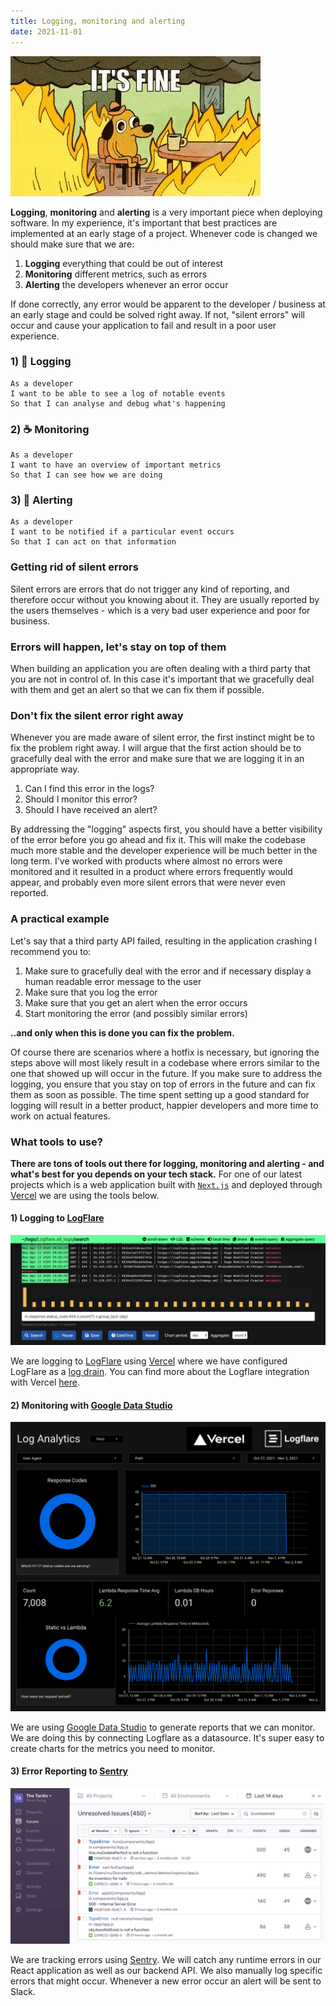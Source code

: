 ```yaml
---
title: Logging, monitoring and alerting
date: 2021-11-01
---
```


![Its fine meme](its-fine-meme.gif)

**Logging**, **monitoring** and **alerting** is a very important piece when deploying software. In my experience, it's important that best practices are implemented at an early stage of a project. Whenever code is changed we should make sure that we are:

1. **Logging** everything that could be out of interest
2. **Monitoring** different metrics, such as errors
3. **Alerting** the developers whenever an error occur

If done correctly, any error would be apparent to the developer / business at an early stage and could be solved right away. If not, "silent errors" will occur and cause your application to fail and result in a poor user experience.

### 1) 🧾 Logging

```
As a developer
I want to be able to see a log of notable events
So that I can analyse and debug what's happening
```

### 2) ☕️ Monitoring

```
As a developer
I want to have an overview of important metrics
So that I can see how we are doing
```

### 3) 🚨 Alerting

```
As a developer
I want to be notified if a particular event occurs
So that I can act on that information
```

### Getting rid of silent errors

Silent errors are errors that do not trigger any kind of reporting, and therefore occur without you knowing about it. They are usually reported by the users themselves - which is a very bad user experience and poor for business.

### Errors will happen, let's stay on top of them

When building an application you are often dealing with a third party that you are not in control of. In this case it's important that we gracefully deal with them and get an alert so that we can fix them if possible.

### Don't fix the silent error right away

Whenever you are made aware of silent error, the first instinct might be to fix the problem right away. I will argue that the first action should be to gracefully deal with the error and make sure that we are logging it in an appropriate way.

1. Can I find this error in the logs?
2. Should I monitor this error?
3. Should I have received an alert?

By addressing the "logging" aspects first, you should have a better visibility of the error before you go ahead and fix it. This will make the codebase much more stable and the developer experience will be much better in the long term. I've worked with products where almost no errors were monitored and it resulted in a product where errors frequently would appear, and probably even more silent errors that were never even reported.

### A practical example

Let's say that a third party API failed, resulting in the application crashing I recommend you to:

1. Make sure to gracefully deal with the error and if necessary display a human readable error message to the user
2. Make sure that you log the error
3. Make sure that you get an alert when the error occurs
4. Start monitoring the error (and possibly similar errors)

**..and only when this is done you can fix the problem.**

Of course there are scenarios where a hotfix is necessary, but ignoring the steps above will most likely result in a codebase where errors similar to the one that showed up will occur in the future. If you make sure to address the logging, you ensure that you stay on top of errors in the future and can fix them as soon as possible. The time spent setting up a good standard for logging will result in a better product, happier developers and more time to work on actual features.

### What tools to use?

**There are tons of tools out there for logging, monitoring and alerting - and what's best for you depends on your tech stack.** For one of our latest projects which is a web application built with [`Next.js`](https://nextjs.org) and deployed through [Vercel](https://vercel.com) we are using the tools below.

#### 1) Logging to [LogFlare](https://logflare.app)

![Screenshot of Logflare](logflare.png)

We are logging to [LogFlare](https://logflare.app) using [Vercel](https://vercel.com) where we have configured LogFlare as a [log drain](https://vercel.com/blog/log-drains). You can find more about the Logflare integration with Vercel [here](https://logflare.app/guides/vercel-setup).

#### 2) Monitoring with [Google Data Studio](https://datastudio.google.com)

![Screenshot of Google Data Studio](google-data-studio.png)

We are using [Google Data Studio](https://datastudio.google.com) to generate reports that we can monitor. We are doing this by connecting Logflare as a datasource. It's super easy to create charts for the metrics you need to monitor.

#### 3) Error Reporting to [Sentry](https://sentry.io)

![Screenshot of Sentry](sentry.jpg)

We are tracking errors using [Sentry](https://sentry.io). We will catch any runtime errors in our React application as well as our backend API. We also manually log specific errors that might occur. Whenever a new error occur an alert will be sent to Slack.
